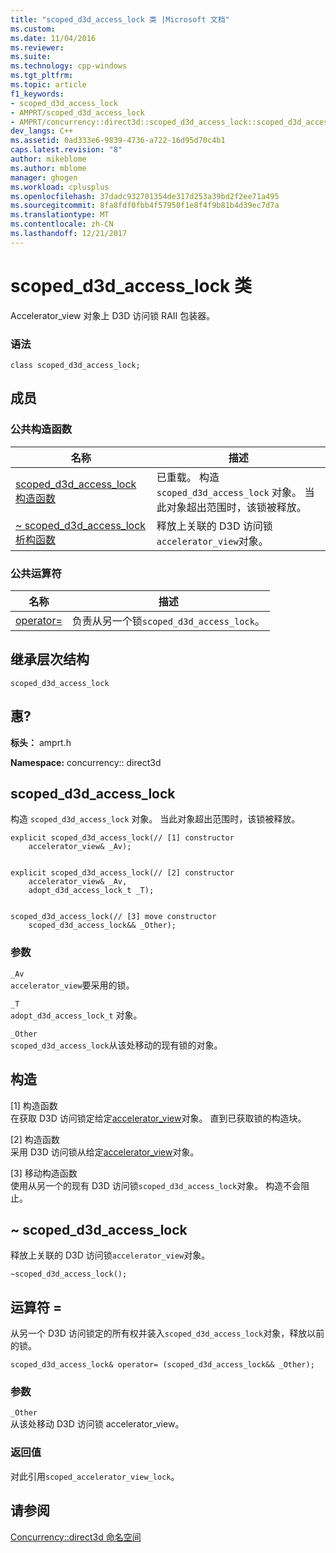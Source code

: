 ```yaml
---
title: "scoped_d3d_access_lock 类 |Microsoft 文档"
ms.custom: 
ms.date: 11/04/2016
ms.reviewer: 
ms.suite: 
ms.technology: cpp-windows
ms.tgt_pltfrm: 
ms.topic: article
f1_keywords:
- scoped_d3d_access_lock
- AMPRT/scoped_d3d_access_lock
- AMPRT/concurrency::direct3d::scoped_d3d_access_lock::scoped_d3d_access_lock
dev_langs: C++
ms.assetid: 0ad333e6-9839-4736-a722-16d95d70c4b1
caps.latest.revision: "8"
author: mikeblome
ms.author: mblome
manager: ghogen
ms.workload: cplusplus
ms.openlocfilehash: 37dadc932701354de317d253a39bd2f2ee71a495
ms.sourcegitcommit: 8fa8fdf0fbb4f57950f1e8f4f9b81b4d39ec7d7a
ms.translationtype: MT
ms.contentlocale: zh-CN
ms.lasthandoff: 12/21/2017
---
```

# <a name="scopedd3daccesslock-class"></a>scoped_d3d_access_lock 类
Accelerator_view 对象上 D3D 访问锁 RAII 包装器。  
  
### <a name="syntax"></a>语法  
  
```  
class scoped_d3d_access_lock;  
```  
  
## <a name="members"></a>成员  
  
### <a name="public-constructors"></a>公共构造函数  
  
|名称|描述|  
|----------|-----------------|  
|[scoped_d3d_access_lock 构造函数](#ctor)|已重载。 构造 `scoped_d3d_access_lock` 对象。 当此对象超出范围时，该锁被释放。|  
|[~ scoped_d3d_access_lock 析构函数](#dtor)|释放上关联的 D3D 访问锁`accelerator_view`对象。|  
  
### <a name="public-operators"></a>公共运算符  
  
|名称|描述|  
|----------|-----------------|  
|[operator=](#operator_eq)|负责从另一个锁`scoped_d3d_access_lock`。|  
  
## <a name="inheritance-hierarchy"></a>继承层次结构  
 `scoped_d3d_access_lock`  
  
## <a name="requirements"></a>惠?  
 **标头：** amprt.h  
  
 **Namespace:** concurrency:: direct3d  

##  <a name="ctor"></a>scoped_d3d_access_lock 

 构造 `scoped_d3d_access_lock` 对象。 当此对象超出范围时，该锁被释放。  
 
```  
explicit scoped_d3d_access_lock(// [1] constructor  
    accelerator_view& _Av);

 
explicit scoped_d3d_access_lock(// [2] constructor  
    accelerator_view& _Av,  
    adopt_d3d_access_lock_t _T);

 
scoped_d3d_access_lock(// [3] move constructor  
    scoped_d3d_access_lock&& _Other);
```  
  
### <a name="parameters"></a>参数  
 `_Av`  
 `accelerator_view`要采用的锁。  
  
 `_T`  
 `adopt_d3d_access_lock_t` 对象。  
  
 `_Other`  
 `scoped_d3d_access_lock`从该处移动的现有锁的对象。  
  
## <a name="construction"></a>构造  
 [1] 构造函数  
 在获取 D3D 访问锁定给定[accelerator_view](accelerator-view-class.md)对象。 直到已获取锁的构造块。  
  
 [2] 构造函数  
 采用 D3D 访问锁从给定[accelerator_view](accelerator-view-class.md)对象。  
  
 [3] 移动构造函数  
 使用从另一个的现有 D3D 访问锁`scoped_d3d_access_lock`对象。 构造不会阻止。  

  
##  <a name="dtor"></a>~ scoped_d3d_access_lock 

 释放上关联的 D3D 访问锁`accelerator_view`对象。  
  
```  
~scoped_d3d_access_lock();
```  
## <a name="operator_eq"></a>运算符 = 

从另一个 D3D 访问锁定的所有权并装入`scoped_d3d_access_lock`对象，释放以前的锁。  
 
```  
scoped_d3d_access_lock& operator= (scoped_d3d_access_lock&& _Other);
```  
  
### <a name="parameters"></a>参数  
 `_Other`  
 从该处移动 D3D 访问锁 accelerator_view。  
  
### <a name="return-value"></a>返回值  
 对此引用`scoped_accelerator_view_lock`。  

## <a name="see-also"></a>请参阅  
 [Concurrency::direct3d 命名空间](concurrency-direct3d-namespace.md)

